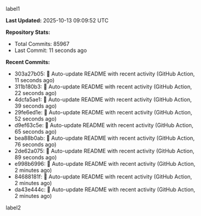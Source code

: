 
label1 
<!-- ACTIVITY_START -->
**Last Updated:** 2025-10-13 09:09:52 UTC

**Repository Stats:**
- Total Commits: 85967
- Last Commit: 11 seconds ago

**Recent Commits:**
- 303a27b05: 🤖 Auto-update README with recent activity (GitHub Action, 11 seconds ago)
- 311b180b3: 🤖 Auto-update README with recent activity (GitHub Action, 22 seconds ago)
- 4dcfa5ae1: 🤖 Auto-update README with recent activity (GitHub Action, 39 seconds ago)
- 29fe6ed1e: 🤖 Auto-update README with recent activity (GitHub Action, 52 seconds ago)
- d9ef63c5e: 🤖 Auto-update README with recent activity (GitHub Action, 65 seconds ago)
- bea88b0ab: 🤖 Auto-update README with recent activity (GitHub Action, 76 seconds ago)
- 2de62a075: 🤖 Auto-update README with recent activity (GitHub Action, 89 seconds ago)
- e998b6996: 🤖 Auto-update README with recent activity (GitHub Action, 2 minutes ago)
- 84688181f: 🤖 Auto-update README with recent activity (GitHub Action, 2 minutes ago)
- da43e444c: 🤖 Auto-update README with recent activity (GitHub Action, 2 minutes ago)
<!-- ACTIVITY_END -->

label2
